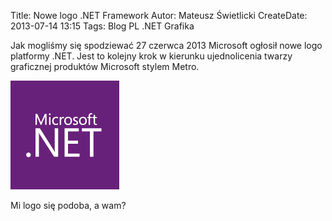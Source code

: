 Title: Nowe logo .NET Framework
Autor: Mateusz Świetlicki
CreateDate: 2013-07-14 13:15
Tags:	Blog
		PL
		.NET
		Grafika

Jak mogliśmy się spodziewać 27 czerwca 2013 Microsoft ogłosił nowe logo platformy .NET. Jest to kolejny krok w kierunku ujednolicenia twarzy graficznej produktów Microsoft stylem Metro. 

![.NET](/files/net.png) 

Mi logo się podoba, a wam?